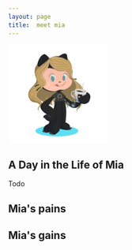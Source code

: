 ```yaml
---
layout: page
title:  meet mia
--- 
```


<img src="../assets/images/JuMia.PNG" width="200" height="200">

## A Day in the Life of Mia

Todo

## Mia's pains

## Mia's gains

